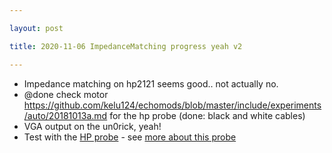 ```yaml
---

layout: post

title: 2020-11-06 ImpedanceMatching progress yeah v2

---
```



-   Impedance matching on hp2121 seems good.. not actually no.
-   @done check motor
    https://github.com/kelu124/echomods/blob/master/include/experiments/auto/20181013a.md
    for the hp probe (done: black and white cables)
-   VGA output on the un0rick, yeah!
-   Test with the [HP
    probe](https://github.com/kelu124/echomods/tree/master/include/hp/20201128a) -
    see [more about this probe](/include/probes/auto/hp2121.md)

